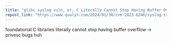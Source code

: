 ```yaml
---
title: "glibc syslog vuln, or, C Literally Cannot Stop Having Buffer Overflow -\u003e PrivEsc"
repost_link: "https://www.qualys.com/2024/01/30/cve-2023-6246/syslog.txt"
---
```


foundational C libraries literally cannot stop having buffer overflow -> privesc bugs huh
